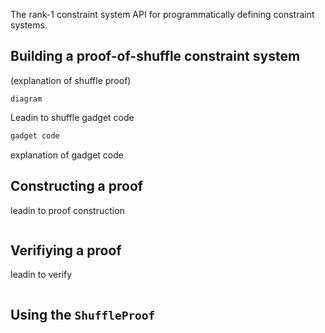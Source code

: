 The rank-1 constraint system API for programmatically defining constraint systems.

## Building a proof-of-shuffle constraint system

(explanation of shuffle proof)

```ascii,no_run
diagram
```

Leadin to shuffle gadget code

```rust
gadget code
```

explanation of gadget code

## Constructing a proof

leadin to proof construction

```rust
```

## Verifiying a proof

leadin to verify

```rust
```

## Using the `ShuffleProof`

```rust
```
